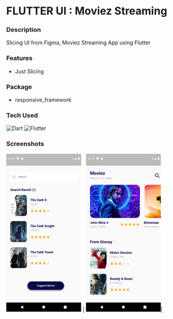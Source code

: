 # FLUTTER UI : Moviez Streaming

### Description
Slicing UI from Figma, Moviez Streaming App using Flutter

### Features
- Just Slicing

### Package
- responsive_framework

### Tech Used
![Dart](https://img.shields.io/badge/dart-%230175C2.svg?style=for-the-badge&logo=dart&logoColor=white) ![Flutter](https://img.shields.io/badge/Flutter-%2302569B.svg?style=for-the-badge&logo=Flutter&logoColor=white)

### Screenshots
 <img src="screenshot/2.png" width="200"   /> | <img src="screenshot/1.png" width="200" />|

